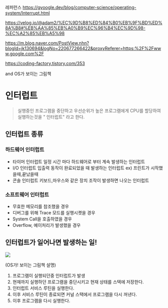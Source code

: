 레퍼런스 
https://gyoogle.dev/blog/computer-science/operating-system/Interrupt.html

https://velog.io/@adam2/%EC%9D%B8%ED%84%B0%EB%9F%BD%ED%8A%B8#%EB%AA%85%EB%A0%B9%EC%96%B4%EC%9D%98-%EC%A2%85%EB%A5%98

https://m.blog.naver.com/PostView.nhn?blogId=jk130694&logNo=220677266422&proxyReferer=https:%2F%2Fwww.google.com%2F

https://coding-factory.tistory.com/353

and OS가 보이는 그림책

# 인터럽트
> 실행중인 프로그램을 중단하고 우선순위가 높은 프로그램에게 CPU를 할당하여 실행하는것을 " 인터럽트" 라고 한다.

## 인터럽트 종류

### 하드웨어 인터럽트
- 타이머 인터럽트 
일정 시간 마다 하드웨어로 부터 계속 발생하는 인터럽트
- I/O 인터럽트 
입출력 동작이 완료되었을 때 발생하는 인터럽트 
ex) 프린트가 시작했을때,끝났을때
- 콘솔 인터럽트 
키보드,마우스와 같은 장치 조작이 발생하면 나오는 인터럽트

### 소프트웨어 인터럽트
- 무효한 메모리를 참조했을 경우
- 디버그를 위해 Trace 모드를 실행시켯을 경우
- System Call을 호출하였을 경우
- Overflow, 예이처리가 발생했을 경우

## 인터럽트가 일어나면 발생하는 일!

![](https://i.imgur.com/8PXRocg.png)


(OS가! 보이는 그림책 설명)

1. 프로그램이 실행되던중 인터럽트가 발생
2. 현재까지 실행하던 프로그램을 중단시키고 현재 상태를 스택에 저장한다.
3. 인터럽트 서비스 루틴을 실행한다.
4. 이후 서비스 루틴이 종료되면 커널 스택에서 프로그램을 다시 꺼낸다.
5. 이후 프로그램을 다시 실행한다.